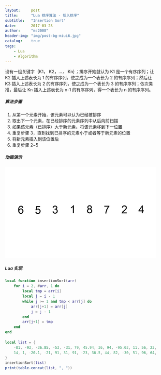 ```yaml
---
layout:     post
title:      "Lua 排序算法 - 插入排序"
subtitle:   "Insertion Sort"
date:       2017-03-23
author:     "ms2008"
header-img: "img/post-bg-miui6.jpg"
catalog:    true
tags:
    - Lua
    - Algorithm
---
```


设有一组关键字｛K1， K2，…， Kn｝；排序开始就认为 K1 是一个有序序列；让 K2 插入上述表长为 1 的有序序列，使之成为一个表长为 2 的有序序列；然后让 K3 插入上述表长为 2 的有序序列，使之成为一个表长为 3 的有序序列；依次类推，最后让 Kn 插入上述表长为 n-1 的有序序列，得一个表长为 n 的有序序列。

##### 算法步骤

1. 从第一个元素开始，该元素可以认为已经被排序
2. 取出下一个元素，在已经排序的元素序列中从后向前扫描
3. 如果该元素（已排序）大于新元素，将该元素移到下一位置
4. 重复步骤 3，直到找到已排序的元素小于或者等于新元素的位置
5. 将新元素插入到该位置后
6. 重复步骤 2~5

##### 动画演示

![Alt text](/img/in-post/sort/Insertion-sort-example.gif)

##### Lua 实现

```lua
local function insertionSort(arr)
    for i = 2, #arr, 1 do
        local tmp = arr[i]
        local j = i - 1
        while j >= 1 and tmp < arr[j] do
            arr[j+1] = arr[j]
            j = j - 1
        end
        arr[j+1] = tmp
    end
end

local list = {
    -81, -93, -36.85, -53, -31, 79, 45.94, 36, 94, -95.03, 11, 56, 23, -39,
    14, 1, -20.1, -21, 91, 31, 91, -23, 36.5, 44, 82, -30, 51, 96, 64, -41
}
insertionSort(list)
print(table.concat(list, ", "))
```
